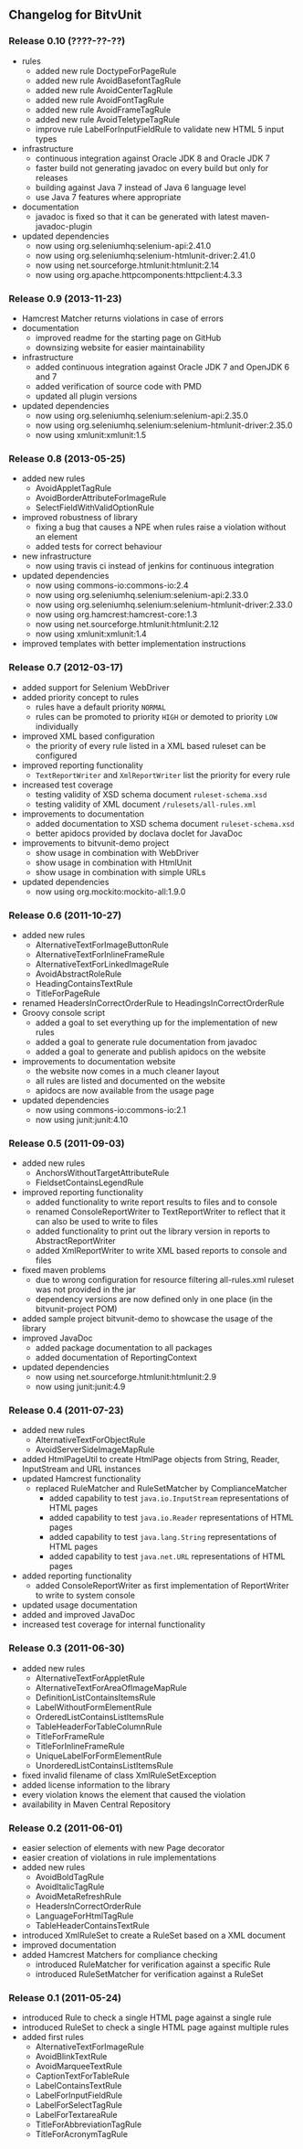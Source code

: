 Changelog for BitvUnit
----------------------

### Release 0.10 (????-??-??)

* rules
	* added new rule DoctypeForPageRule
	* added new rule AvoidBasefontTagRule
	* added new rule AvoidCenterTagRule
	* added new rule AvoidFontTagRule
	* added new rule AvoidFrameTagRule
	* added new rule AvoidTeletypeTagRule
	* improve rule LabelForInputFieldRule to validate new HTML 5 input types
* infrastructure
	* continuous integration against Oracle JDK 8 and Oracle JDK 7
	* faster build not generating javadoc on every build but only for releases
	* building against Java 7 instead of Java 6 language level
	* use Java 7 features where appropriate
* documentation
    * javadoc is fixed so that it can be generated with latest maven-javadoc-plugin
* updated dependencies
	* now using org.seleniumhq:selenium-api:2.41.0
	* now using org.seleniumhq:selenium-htmlunit-driver:2.41.0
	* now using net.sourceforge.htmlunit:htmlunit:2.14
	* now using org.apache.httpcomponents:httpclient:4.3.3

### Release 0.9 (2013-11-23)

* Hamcrest Matcher returns violations in case of errors
* documentation
	* improved readme for the starting page on GitHub
	* downsizing website for easier maintainability
* infrastructure
	* added continuous integration against Oracle JDK 7 and OpenJDK 6 and 7
	* added verification of source code with PMD
	* updated all plugin versions
* updated dependencies
	* now using org.seleniumhq.selenium:selenium-api:2.35.0
	* now using org.seleniumhq.selenium:selenium-htmlunit-driver:2.35.0
	* now using xmlunit:xmlunit:1.5

### Release 0.8 (2013-05-25)

* added new rules
	* AvoidAppletTagRule
	* AvoidBorderAttributeForImageRule
	* SelectFieldWithValidOptionRule
* improved robustness of library
	* fixing a bug that causes a NPE when rules raise a violation without an element
	* added tests for correct behaviour
* new infrastructure
	* now using travis ci instead of jenkins for continuous integration
* updated dependencies
	* now using commons-io:commons-io:2.4
	* now using org.seleniumhq.selenium:selenium-api:2.33.0
	* now using org.seleniumhq.selenium:selenium-htmlunit-driver:2.33.0
	* now using org.hamcrest:hamcrest-core:1.3
	* now using net.sourceforge.htmlunit:htmlunit:2.12
	* now using xmlunit:xmlunit:1.4
* improved templates with better implementation instructions

### Release 0.7 (2012-03-17)

* added support for Selenium WebDriver
* added priority concept to rules
	* rules have a default priority <code>NORMAL</code>
	* rules can be promoted to priority <code>HIGH</code> or demoted to priority <code>LOW</code> individually
* improved XML based configuration
	* the priority of every rule listed in a XML based ruleset can be configured
* improved reporting functionality
	* <code>TextReportWriter</code> and <code>XmlReportWriter</code> list the priority for every rule
* increased test coverage
	* testing validity of XSD schema document <code>ruleset-schema.xsd</code>
	* testing validity of XML document <code>/rulesets/all-rules.xml</code>
* improvements to documentation
	* added documentation to XSD schema document <code>ruleset-schema.xsd</code>
	* better apidocs provided by doclava doclet for JavaDoc
* improvements to bitvunit-demo project
	* show usage in combination with WebDriver
	* show usage in combination with HtmlUnit
	* show usage in combination with simple URLs
* updated dependencies
	* now using org.mockito:mockito-all:1.9.0

### Release 0.6 (2011-10-27)

* added new rules
	* AlternativeTextForImageButtonRule
	* AlternativeTextForInlineFrameRule
	* AlternativeTextForLinkedImageRule
	* AvoidAbstractRoleRule
	* HeadingContainsTextRule
	* TitleForPageRule
* renamed HeadersInCorrectOrderRule to HeadingsInCorrectOrderRule
* Groovy console script
	* added a goal to set everything up for the implementation of new rules
	* added a goal to generate rule documentation from javadoc
	* added a goal to generate and publish apidocs on the website
* improvements to documentation website
	* the website now comes in a much cleaner layout
	* all rules are listed and documented on the website 
	* apidocs are now available from the usage page
* updated dependencies
	* now using commons-io:commons-io:2.1
	* now using junit:junit:4.10

### Release 0.5 (2011-09-03)

* added new rules
	* AnchorsWithoutTargetAttributeRule
	* FieldsetContainsLegendRule
* improved reporting functionality
	* added functionality to write report results to files and to console
	* renamed ConsoleReportWriter to TextReportWriter to reflect that it can also be used to write to files
	* added functionality to print out the library version in reports to AbstractReportWriter
	* added XmlReportWriter to write XML based reports to console and files
* fixed maven problems
	* due to wrong configuration for resource filtering all-rules.xml ruleset was not provided in the jar
	* dependency versions are now defined only in one place (in the bitvunit-project POM)
* added sample project bitvunit-demo to showcase the usage of the library
* improved JavaDoc
	* added package documentation to all packages
	* added documentation of ReportingContext
* updated dependencies
	* now using net.sourceforge.htmlunit:htmlunit:2.9
	* now using junit:junit:4.9

### Release 0.4 (2011-07-23)

* added new rules
	* AlternativeTextForObjectRule
	* AvoidServerSideImageMapRule
* added HtmlPageUtil to create HtmlPage objects from String, Reader, InputStream and URL instances
* updated Hamcrest functionality
	* replaced RuleMatcher and RuleSetMatcher by ComplianceMatcher
		* added capability to test <code>java.io.InputStream</code> representations of HTML pages
		* added capability to test <code>java.io.Reader</code> representations of HTML pages
		* added capability to test <code>java.lang.String</code> representations of HTML pages
		* added capability to test <code>java.net.URL</code> representations of HTML pages
* added reporting functionality
	* added ConsoleReportWriter as first implementation of ReportWriter to write to system console
* updated usage documentation
* added and improved JavaDoc
* increased test coverage for internal functionality

### Release 0.3 (2011-06-30)

* added new rules
	* AlternativeTextForAppletRule
	* AlternativeTextForAreaOfImageMapRule
	* DefinitionListContainsItemsRule
	* LabelWithoutFormElementRule
	* OrderedListContainsListItemsRule
	* TableHeaderForTableColumnRule
	* TitleForFrameRule
	* TitleForInlineFrameRule
	* UniqueLabelForFormElementRule
	* UnorderedListContainsListItemsRule
* fixed invalid filename of class XmlRuleSetException
* added license information to the library
* every violation knows the element that caused the violation
* availability in Maven Central Repository

### Release 0.2 (2011-06-01)

* easier selection of elements with new Page decorator
* easier creation of violations in rule implementations
* added new rules
	* AvoidBoldTagRule
	* AvoidItalicTagRule
	* AvoidMetaRefreshRule
	* HeadersInCorrectOrderRule
	* LanguageForHtmlTagRule
	* TableHeaderContainsTextRule
* introduced XmlRuleSet to create a RuleSet based on a XML document
* improved documentation
* added Hamcrest Matchers for compliance checking
	* introduced RuleMatcher for verification against a specific Rule
	* introduced RuleSetMatcher for verification against a RuleSet

### Release 0.1 (2011-05-24)

* introduced Rule to check a single HTML page against a single rule
* introduced RuleSet to check a single HTML page against multiple rules
* added first rules
	* AlternativeTextForImageRule
	* AvoidBlinkTextRule
	* AvoidMarqueeTextRule
	* CaptionTextForTableRule
	* LabelContainsTextRule
	* LabelForInputFieldRule
	* LabelForSelectTagRule
	* LabelForTextareaRule
	* TitleForAbbreviationTagRule
	* TitleForAcronymTagRule
